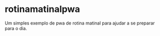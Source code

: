 # rotinamatinalpwa
Um simples exemplo de pwa de rotina matinal para ajudar a se preparar para o dia.
